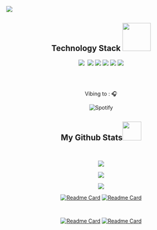 <p align="center">
 
</p align="center">
<img src="https://github.com/rmschick99/rmschick99/blob/main/images/banner.png" />

<h2 align="center">Technology Stack <img src="https://github.com/demartini/demartini/blob/master/code.gif" width="75"></h2>
<p align="center">
<img src="https://img.shields.io/badge/go-%2300ADD8.svg?style=flat-square&logo=go&logoColor=white"/>
<img scr="https://img.shields.io/badge/C%2B%2B-00599C?style=flat&logo=c%2B%2B&logoColor=white"/>
<img src="https://img.shields.io/badge/-C++-00599C?style=flat-square&logo=c"/>
<img src="https://img.shields.io/badge/-HTML5-E34F26?style=flat-square&logo=html5&logoColor=white"/>
<img src="https://img.shields.io/badge/-JavaScript-black?style=flat-square&logo=javascript"/>
<img src="https://img.shields.io/badge/-Nodejs-black?style=flat-square&logo=Node.js"/>
<img src="https://img.shields.io/badge/-GitHub-black?style=flat-square&logo=github"/>
</p>

<br><br> <p align="center"> Vibing to : 🎧  </strong></p>
<div align="center">
 
![Spotify](https://spotify-recently-played-readme.vercel.app/api?user=22oczbfweerc5tq7eedfy6lky&count=3&width=600) <br>
 
</div>
<h2 align="center">
  My Github Stats<img src="https://media.giphy.com/media/VgCDAzcKvsR6OM0uWg/giphy.gif" width="50">
</h2>
 
<br>

<p align = "center">
  <img  src = "https://github-readme-stats.vercel.app/api?username=rmschick99&count_private=true&hide=stars,issues&show_icons=true&theme=radical&line_height=27">
</p>

<p align = "center">
 <img  src="https://github-readme-streak-stats.herokuapp.com/?user=rmschick99&&count_private=true&show_icons=true&locale=en&layout=compact&theme=radical&line_height=0" />
</p> 

<p align = "center">
 <img src="https://activity-graph.herokuapp.com/graph?username=rmschick99&count_private=true&theme=redical">
</p>
<div align = "center">
 
[![Readme Card](https://github-readme-stats.vercel.app/api/pin/?username=rmschick99&repo=CYDERES-Challenge&theme=radical)](https://github.com/rmschick99/CYDERES-Challenge)
[![Readme Card](https://github-readme-stats.vercel.app/api/pin/?username=rmschick99&repo=fetchBackendExercise&theme=radical)](https://github.com/rmschick99/fetchBackendExercise)
 
</div>
<br>
<div align = "center">

[![Readme Card](https://github-readme-stats.vercel.app/api/pin/?username=rmschick99&repo=GoLang-Showcase&theme=radical)](https://github.com/rmschick99/GoLang-Showcase)
[![Readme Card](https://github-readme-stats.vercel.app/api/pin/?username=rmschick99&repo=Cpp-Showcase&theme=radical)](https://github.com/rmschick99/Cpp-Showcase)
 
</div>
